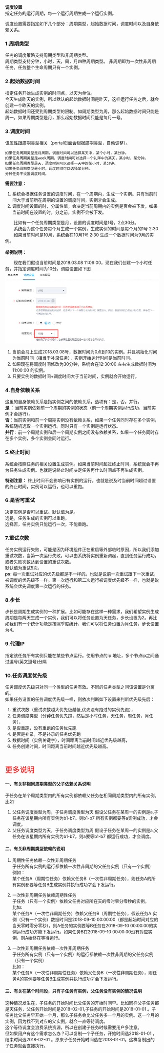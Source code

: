  **调度设置**  
指定任务的运行周期，每一个运行周期生成一个运行实例。  

调度设置需要指定如下几个部分：周期类型，起始数据时间，调度时间以及自身依赖关系。  
### 1.周期类型
任务的调度策略支持周期类型和非周期类型。  
周期类型支持分钟，小时，天，周，月四种周期类型。
非周期即为一次性非周期任务，任务整个生命周期只有一个实例。  

### 2.起始数据时间  
指定任务开始生成实例的时间点，以天为单位。  
今天生成昨天的实例，所以默认的起始数据时间是昨天，这样运行任务之后，就会创建一个昨天的实例。  
起始数据时间还受到周期类型的限制。如周期类型为周，那么起始数据时间只能是周一。如果周期类型是月，那么起始数据时间只能是每月一号。

### 3.调度时间
该属性跟周期类型相关（portal页面会根据周期类型，自动调整）。  
```
如果任务周期类型是月周期，调度时间可以选择某天中，某个小时，某分钟。  
如果任务周期类型是week周期，调度时间可以选择一个礼拜中的某天，某小时，某分钟。  
如果任务周期类型是天，调度时间可以选择一天中的某小时，某分钟。  
如果任务周期类型是小时，调度时间可以选择某分钟。
分钟任务不设置调度时间。
```
**需要注意：**  
1. 系统会根据任务设置的调度时间，在一个周期内，生成一个实例。只有当前时间大于当前所在周期的设置的调度时间，实例才会生成。
2. 调度时间设置的时，分属性值，会决定当前周期内的实例是否会被下发，如果当前时间在设置的时，分之前，实例不会被下发。  

&emsp;&emsp;比如有一个任务周期类型是月，设置的调度时间是1号，2点30分。  
&emsp;&emsp;系统会为这个任务每个月生成一个实例，生成实例的时间是每个月的1号 2:30    
&emsp;&emsp;如果当前时间是10月，系统会在10月1号 2:30 生成一个数据时间为9月的实例。  
<br>
**举例说明：**  

&emsp;&emsp;现在我们假设当前时间是2018.03.08 11:06:00，现在我们创建一个小时任务，并指定调度时间为10分。调度设置如下图
![](/workflow/workflow/images/cycle1.png)
1. 当前会马上生成2018.03.08号，数据时间为0点到10的实例。并且初始化时间为当前时间（相当于补录任务），实例开始运行时间是当前时间。  
2. 如果现在将调度时间修改为30分钟，系统会在12:30:00 左右生成数据时间为11:00:00 的实例。  
3. 只要实例的数据时间+调度时间大于当前时间，实例就会开始运行。

### 4.自身依赖关系  
这里的自身依赖关系是指实例之间的依赖关系，选项有：是，否，并行。  
**是** ：当前实例依赖前一个周期的实例的状态（前一个周期实例运行成功，当前实例才会运行）。  
**否**：当前实例和前一个周期实例没有依赖关系，如果一个任务同时存在多个实例，系统随机选取一个实例运行。同时只有一个实例是运行状态。  
**并行**：前一个周期实例和后一个周期实例之间没有依赖关系，如果一个任务同时存在多个实例，多个实例会同时运行。  

### 5.终止时间
系统会按照任务的相关设置生成实例。如果当前时间超过终止时间，系统就会不再为任务生成实例。也就是说终止时间决定任务再什么时间点不再生成实例。  

**特别注意：** 终止时间不会影响已有实例的运行。也就是说及时当前时间超过设置的终止时间，实例可以运行，也可以重跑。
### 6.是否可重试
决定实例是否可以重试。默认值为是。    
选是，任务生成的实例可以重跑。  
选择否，任务实例只能运行一次，不能重跑。  

### 7.重试次数
任务实例运行失败，可能是因为环境组件正在重启等外部临时原因，所以我们添加重试次数，当第一次运行失败，可以由系统将实例重新调起，直到任务运行成功，或者失败次数达到设置的重试次数。   
默认值为重试5次。  
**ps:** 每一次重试对应的优先级都是不一样的。也就是说前一次重试跟下一次重试，被调度的优先级不一样。第一次运行和第二次运行被调度优先级不一样，也就是说系统会优先调度第一次运行的任务。

### 8.步长
步长是周期生成实例的一种扩展。比如可能存在这样一种需求，我们希望实例生成周期是每两天生成一个实例，我们可以将任务设置为天任务，步长设置为2。再比如我们有一个统计功能是按照季度统计，我们可以将任务设置为月任务，步长设置为4。

### 9.代理IP
指定该任务所有实例只能在某些节点运行。使用节点的ip 地址，多个节点ip之间通过逗号(英文逗号)分隔

### 10.任务调度优先级  
任务调度优先级只对同一个类型的任务有效。不同的任务类型之间该设置是分离的。  
如果任务设置的任务调度优先级一样，则依次判断如下设置来判断优先级先后：  
1. 重试次数（重试次数越大优先级越低,优先没有跑过的实例先跑），   
2. 任务调度类型（分钟任务优先跑，然后是小时任务，天任务，周任务，月任务），
3. 是否重跑，没有重跑的任务优先跑
4. 是否是补录，不是补录的任务优先跑 
5. 数据时间（实例关键字），时间距离当前时间越近优先级越高，
6. 任务创建时间，时间距离当前时间越近优先级越高。

<br>
<br>
<font color=red size=5>更多说明</font>    

#### 一、有关非相同周期类型的父子依赖关系说明  
子任务在某个周期类型内的所有实例都依赖父任务在相同周期类型内的所有实例。  
比如   
1. 父任务调度类型为周，子任务调度类型为天
假设父任务在某周一的实例是a,子任务在该星期内所有实例为b1-b7。则b1-b7 所有实例都要等a实例成功，才会调度。
2. 父任务调度类型为天，子任务调度类型为周
假设子任务在某周一的实例是a,父任务在该星期内所有实例为b1-b7。则a要等b1-b7 都运行成功，才会调度。

#### 二、有关非周期类型依赖的说明
1. 周期性任务依赖一次性非周期任务  
子任务所有实例的运行都依赖一次性非周期的父任务实例（只有一个实例）  
例如：  
某个任务A（周期性任务）依赖父任务B（一次性非周期任务），则任务A的所有实例都要等任务B生成实例并执行成功才会下发运行。

2. 一次性非周期任务依赖周期性任务  
子任务（只有一个实例）依赖父任务对应所在天的零时零分零秒的实例。    
比如:  
某个任务A（一次性非周期任务）依赖父任务B（周期性任务），假设任务A 实例（只有一个实例）数据时间是2018-09-10 00:00:00（都是起始时间对应的当天零时零分零秒）。则A任务的实例要等B任务在2018-09-10 00:00:00的实例运行成功方能下发运行。如果任务B在2018-09-10 00:00:00没有对应实例，则A始终在等待运行。

3. 一次性非周期任务依赖一次性非周期任务  
子任务所有实例（只有一个实例）的运行都依赖一次性非周期的父任务实例（只有一个实例）  
比如：  
某个任务A（一次性非周期性任务）依赖父任务B（一次性非周期任务），则任务A的实例要等任务B生成实例并执行成功才会下发运行。

#### 三、有关在某个时间段，只有子任务有实例，父任务没有实例的情况说明
这种情况发生在，子任务的开始时间比父任务的开始时间早。比如同样父子任务都是天任务，父任务开始时间是2018-02-01,子任务的开始时间是2018-01-01 。子任务比父任务早开始一个月，那么子任务会比父任务多一个月的实例。这一个月的实例，因为找不到对应的父实例，就会一直等待调度。  
这个等待调度会浪费系统资源，所以在创建子任务时候需要用户多注意。  
但如果用户有这个需求怎么办？可以复制一个子任务，开始时间选2018-01-01 ，结束时间选2018-02-01 。原来子任务开始时间选在2018-01-01。这样复制出的子任务就会直接执行。

